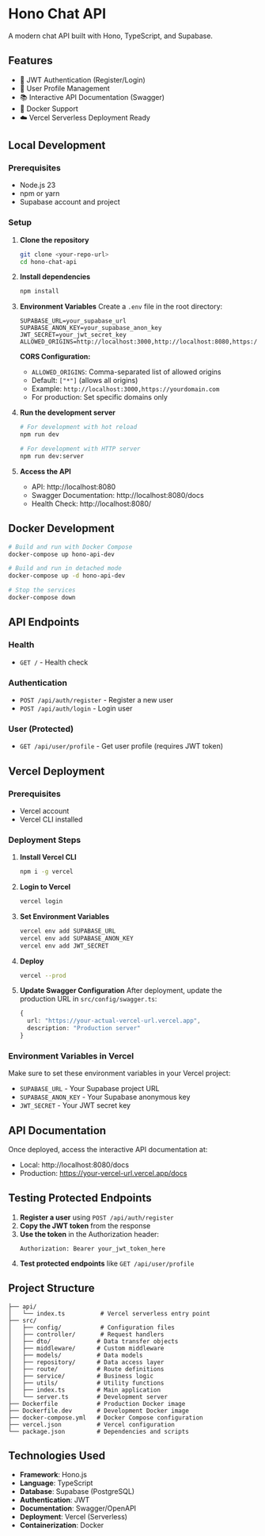 # Hono Chat API

A modern chat API built with Hono, TypeScript, and Supabase.

## Features

- 🔐 JWT Authentication (Register/Login)
- 👤 User Profile Management
- 📚 Interactive API Documentation (Swagger)
- 🐳 Docker Support
- ☁️ Vercel Serverless Deployment Ready

## Local Development

### Prerequisites

- Node.js 23
- npm or yarn
- Supabase account and project

### Setup

1. **Clone the repository**

   ```bash
   git clone <your-repo-url>
   cd hono-chat-api
   ```

2. **Install dependencies**

   ```bash
   npm install
   ```

3. **Environment Variables**
   Create a `.env` file in the root directory:

   ```env
   SUPABASE_URL=your_supabase_url
   SUPABASE_ANON_KEY=your_supabase_anon_key
   JWT_SECRET=your_jwt_secret_key
   ALLOWED_ORIGINS=http://localhost:3000,http://localhost:8080,https://yourdomain.com
   ```

   **CORS Configuration:**

   - `ALLOWED_ORIGINS`: Comma-separated list of allowed origins
   - Default: `["*"]` (allows all origins)
   - Example: `http://localhost:3000,https://yourdomain.com`
   - For production: Set specific domains only

4. **Run the development server**

   ```bash
   # For development with hot reload
   npm run dev

   # For development with HTTP server
   npm run dev:server
   ```

5. **Access the API**
   - API: http://localhost:8080
   - Swagger Documentation: http://localhost:8080/docs
   - Health Check: http://localhost:8080/

## Docker Development

```bash
# Build and run with Docker Compose
docker-compose up hono-api-dev

# Build and run in detached mode
docker-compose up -d hono-api-dev

# Stop the services
docker-compose down
```

## API Endpoints

### Health

- `GET /` - Health check

### Authentication

- `POST /api/auth/register` - Register a new user
- `POST /api/auth/login` - Login user

### User (Protected)

- `GET /api/user/profile` - Get user profile (requires JWT token)

## Vercel Deployment

### Prerequisites

- Vercel account
- Vercel CLI installed

### Deployment Steps

1. **Install Vercel CLI**

   ```bash
   npm i -g vercel
   ```

2. **Login to Vercel**

   ```bash
   vercel login
   ```

3. **Set Environment Variables**

   ```bash
   vercel env add SUPABASE_URL
   vercel env add SUPABASE_ANON_KEY
   vercel env add JWT_SECRET
   ```

4. **Deploy**

   ```bash
   vercel --prod
   ```

5. **Update Swagger Configuration**
   After deployment, update the production URL in `src/config/swagger.ts`:
   ```typescript
   {
     url: "https://your-actual-vercel-url.vercel.app",
     description: "Production server"
   }
   ```

### Environment Variables in Vercel

Make sure to set these environment variables in your Vercel project:

- `SUPABASE_URL` - Your Supabase project URL
- `SUPABASE_ANON_KEY` - Your Supabase anonymous key
- `JWT_SECRET` - Your JWT secret key

## API Documentation

Once deployed, access the interactive API documentation at:

- Local: http://localhost:8080/docs
- Production: https://your-vercel-url.vercel.app/docs

## Testing Protected Endpoints

1. **Register a user** using `POST /api/auth/register`
2. **Copy the JWT token** from the response
3. **Use the token** in the Authorization header:
   ```
   Authorization: Bearer your_jwt_token_here
   ```
4. **Test protected endpoints** like `GET /api/user/profile`

## Project Structure

```
├── api/
│   └── index.ts          # Vercel serverless entry point
├── src/
│   ├── config/           # Configuration files
│   ├── controller/       # Request handlers
│   ├── dto/             # Data transfer objects
│   ├── middleware/      # Custom middleware
│   ├── models/          # Data models
│   ├── repository/      # Data access layer
│   ├── route/           # Route definitions
│   ├── service/         # Business logic
│   ├── utils/           # Utility functions
│   ├── index.ts         # Main application
│   └── server.ts        # Development server
├── Dockerfile           # Production Docker image
├── Dockerfile.dev       # Development Docker image
├── docker-compose.yml   # Docker Compose configuration
├── vercel.json          # Vercel configuration
└── package.json         # Dependencies and scripts
```

## Technologies Used

- **Framework**: Hono.js
- **Language**: TypeScript
- **Database**: Supabase (PostgreSQL)
- **Authentication**: JWT
- **Documentation**: Swagger/OpenAPI
- **Deployment**: Vercel (Serverless)
- **Containerization**: Docker
